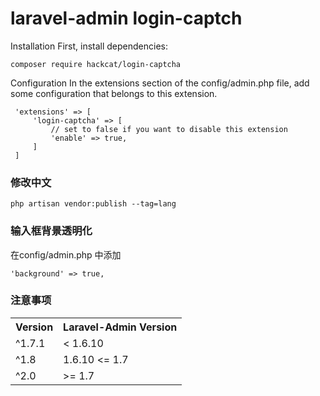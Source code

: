 laravel-admin login-captch
======

Installation
First, install dependencies:

    composer require hackcat/login-captcha
 
Configuration
 In the extensions section of the config/admin.php file, add some configuration that belongs to this extension.
 
     'extensions' => [
         'login-captcha' => [
             // set to false if you want to disable this extension
             'enable' => true,
         ]
     ]
     
### 修改中文

    php artisan vendor:publish --tag=lang
    
### 输入框背景透明化

在config/admin.php 中添加 

	'background' => true,

### 注意事项
<div>
    <table border="0">
	  <tr>
	    <th>Version</th>
	    <th>Laravel-Admin Version</th>
	  </tr>
	  <tr>
	    <td>^1.7.1</td>
	    <td>< 1.6.10</td>
	  </tr>
	  <tr>
            <td>^1.8</td>
            <td>1.6.10 <= 1.7</td>
          </tr>
	  <tr>
            <td>^2.0</td>
            <td>>= 1.7</td>
          </tr>
	</table>
</div> 
